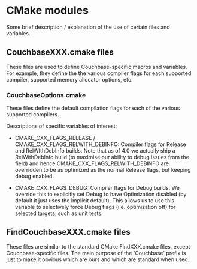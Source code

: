# CMake modules

Some brief description / explanation of the use of certain files and
variables.


## CouchbaseXXX.cmake files

These files are used to define Couchbase-specific macros and
variables. For example, they define the the various compiler flags for
each supported compiler, supported memory allocator options, etc.

### Couchbase<Compiler>Options.cmake

These files define the default compilation flags for each of the
various supported compilers.

Descriptions of specific variables of interest:

* CMAKE_CXX_FLAGS_RELEASE / CMAKE_CXX_FLAGS_RELWITH_DEBINFO: Compiler
  flags for Release and RelWIthDebInfo builds. Note that as of 4.0 we
  actually ship a RelWithDebInfo build (to maximise our ability to
  debug issues from the field) and hence
  CMAKE_CXX_FLAGS_RELWITH_DEBINFO are overridden to be as optimized
  as the normal Release flags, but keeping debug enabled.

* CMAKE_CXX_FLAGS_DEBUG: Compiler flags for Debug builds. We override
  this to explicitly set Debug to have Optimization disabled (by
  default it just uses the implicit default). This allows us to use
  this variable to selectively force Debug flags (i.e. optimization
  off) for selected targets, such as unit tests.


## FindCouchbaseXXX.cmake files

These files are similar to the standard CMake FindXXX.cmake files,
except Couchbase-specific files. The main purpose of the 'Couchbase'
prefix is just to make it obvious which are ours and which are
standard when used.
